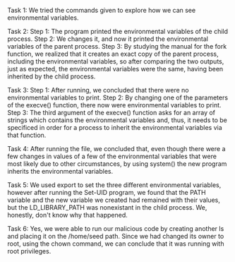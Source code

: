 
Task 1: We tried the commands given to explore how we can see environmental variables.

Task 2: 
    Step 1: The program printed the environmental variables of the child process.
    Step 2: We changes it, and now it printed the environmental variables of the parent process.
    Step 3: By studying the manual for the fork function, we realized that it creates an exact copy of the parent process, including the environmental variables, so after comparing the two outputs, just as expected, the environmental variables were the same, having been inherited by the child process.

Task 3:
    Step 1: After running, we concluded that there were no environmental variables to print.
    Step 2: By changing one of the parameters of the execve() function, there now were environmental variables to print.
    Step 3: The third argument of the execve() function asks for an array of strings which contains the environmental variables and, thus, it needs to be specificed in order for a process to inherit the environmental variables via that function.

Task 4: After running the file, we concluded that, even though there were a few changes in values of a few of the environmental variables that were most likely due to other circumstances, by using system() the new program inherits the environmental variables.

Task 5: We used export to set the three different environmental variables, however after running the Set-UID program, we found that the PATH variable and the new variable we created had remained with their values, but the LD_LIBRARY_PATH was nonexistant in the child  process. We, honestly, don't know why that happened.

Task 6: Yes, we were able to run our malicious code by creating another ls and placing it on the /home/seed path. Since we had changed its owner to root, using the chown command, we can conclude that it was running with root privileges.

